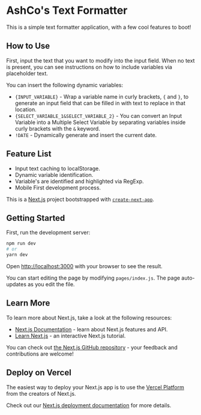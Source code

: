 # AshCo's Text Formatter

This is a simple text formatter application, with a few cool features to boot!

## How to Use

First, input the text that you want to modify into the input field. When no text is present, you can see instructions on how to include variables via placeholder text.

You can insert the following dynamic variables:

- `{INPUT_VARIABLE}` - Wrap a variable name in curly brackets, `{` and `}`, to generate an input field that can be filled in with text to replace in that location.
- `{SELECT_VARIABLE_1&SELECT_VARIABLE_2}` - You can convert an Input Variable into a Multiple Select Variable by separating variables inside curly brackets with the `&` keyword.
- `!DATE` - Dynamically generate and insert the current date.

## Feature List

- Input text caching to localStorage.
- Dynamic variable identification.
- Variable's are identified and highlighted via RegExp.
- Mobile First development process.

This is a [Next.js](https://nextjs.org/) project bootstrapped with [`create-next-app`](https://github.com/vercel/next.js/tree/canary/packages/create-next-app).

## Getting Started

First, run the development server:

```bash
npm run dev
# or
yarn dev
```

Open [http://localhost:3000](http://localhost:3000) with your browser to see the result.

You can start editing the page by modifying `pages/index.js`. The page auto-updates as you edit the file.

## Learn More

To learn more about Next.js, take a look at the following resources:

- [Next.js Documentation](https://nextjs.org/docs) - learn about Next.js features and API.
- [Learn Next.js](https://nextjs.org/learn) - an interactive Next.js tutorial.

You can check out [the Next.js GitHub repository](https://github.com/vercel/next.js/) - your feedback and contributions are welcome!

## Deploy on Vercel

The easiest way to deploy your Next.js app is to use the [Vercel Platform](https://vercel.com/import?utm_medium=default-template&filter=next.js&utm_source=create-next-app&utm_campaign=create-next-app-readme) from the creators of Next.js.

Check out our [Next.js deployment documentation](https://nextjs.org/docs/deployment) for more details.
